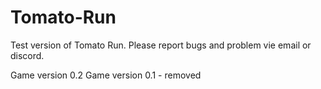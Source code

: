 # Tomato-Run
Test version of Tomato Run. Please report bugs and problem vie email or discord.

Game version 0.2
Game version 0.1 - removed
